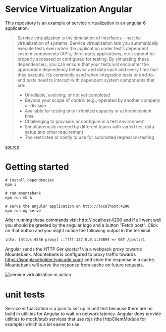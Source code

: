 # Service Virtualization Angular

This repository is an example of service virtualization in an angular 6 application.

>Service virtualization is the simulation of interfaces – not the virtualization of systems. Service virtualization lets you automatically execute tests even when the application under test’s dependent system components (APIs, third-party applications, etc.) cannot be properly accessed or configured for testing. By simulating these dependencies, you can ensure that your tests will encounter the appropriate dependency behavior and data each and every time that they execute.  It’s commonly used when integration tests or end-to-end tests need to interact with dependent system components that are:
>
>- Unreliable, evolving, or not yet completed
>- Beyond your scope of control (e.g., operated by another company or division
>- Available for testing only in limited capacity or at inconvenient time
>- Challenging to provision or configure in a test environment
>- Simultaneously needed by different teams with varied test data setup and other requirement
>- Too restricted or costly to use for automated regression testing

[source](https://www.tricentis.com/blog/2017/03/28/how-to-make-service-virtualization-a-reality-for-testers/)
# Getting started
```
# install dependencies
npm i

# run mountebank
npm run mb &

# serve the angular application on http://localhost:4200
npm run ng serve
```

After running these commands visit http://localhost:4200 and if all went well you should be greeted by the angular logo and a button "Fetch post". Click on that button and you might notice the following output in the terminal:

```bash
info: [https:4546 proxy] ::ffff:127.0.0.1:34894 => GET /posts/1
```
Angular sends the HTTP _Get /posts/1_ via a webpack proxy towards Mountebank. Mountebank is configured to proxy traffic towards https://jsonplaceholder.typicode.com/ and store the response in a cache. Mountebank will serve the response from cache on future requests.

![service virtualization in action](https://user-images.githubusercontent.com/4613944/42948129-29c29c1a-8b6f-11e8-8b87-9530895b53a8.png)

# unit tests
Service virtualization is a pain to set up in unit test because there are no build in utilities for Angular to wait on network latency. Angular does provide utilities to mock/stub services that use rxjs (the HttpClientModule for example) which is a lot easier to use.

